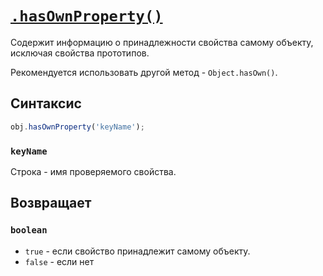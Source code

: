 # [`.hasOwnProperty()`](../index.md)

Содержит информацию о принадлежности свойства самому объекту, исключая свойства прототипов.

Рекомендуется использовать другой метод - `Object.hasOwn()`.

## Синтаксис

```js
obj.hasOwnProperty('keyName');
```

### `keyName`

Строка - имя проверяемого свойства.

## Возвращает

### `boolean`

- `true` - если свойство принадлежит самому объекту.
- `false` - если нет
